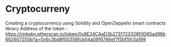 # Cryptocurreny
Creating a cryptocurrency using Solidity and OpenZeppelin smart contracts library
Address of the token - https://rinkeby.etherscan.io/token/0x8E24CAaD3b2731723328f0D65ad96b662607250b?a=0x6c3bd8f00358fcb04a08f6786ef7f5bf5fc5a199
